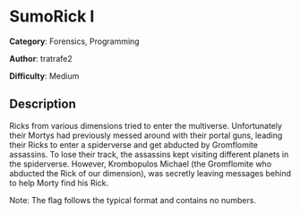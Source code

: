 # SumoRick I
**Category**: Forensics, Programming

**Author**: tratrafe2

**Difficulty**: Medium

## Description
Ricks from various dimensions tried to enter the multiverse. 
Unfortunately their Mortys had previously messed around with their portal guns, 
leading their Ricks to enter a spiderverse and get abducted by Gromflomite assassins.
To lose their track, the assassins kept visiting different planets in the spiderverse.
However, Krombopulos Michael (the Gromflomite who abducted the Rick of our dimension),
was secretly leaving messages behind to help Morty find his Rick.

Note: The flag follows the typical format and contains no numbers. 
